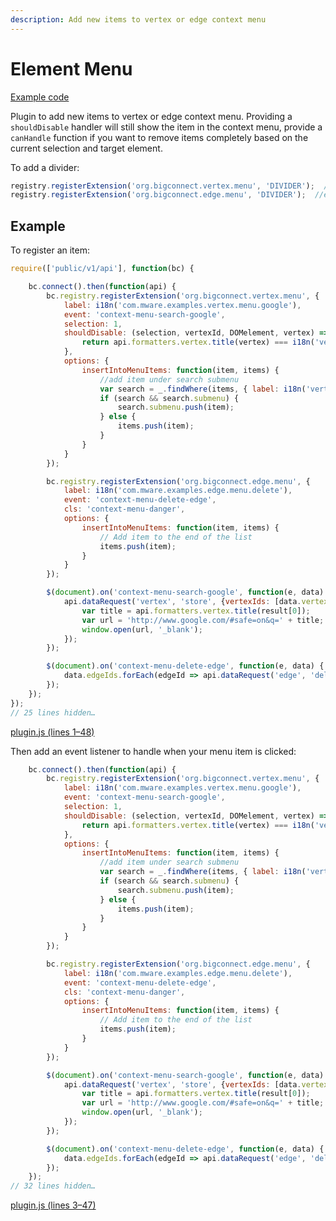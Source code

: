 ```yaml
---
description: Add new items to vertex or edge context menu
---
```


# Element Menu

[Example code](https://github.com/mware-solutions/doc-examples/blob/master/extension-element-context-menu)

Plugin to add new items to vertex or edge context menu. Providing a `shouldDisable` handler will still show the item in the context menu, provide a `canHandle` function if you want to remove items completely based on the current selection and target element.

To add a divider:

```javascript
registry.registerExtension('org.bigconnect.vertex.menu', 'DIVIDER');  // vertex menu
registry.registerExtension('org.bigconnect.edge.menu', 'DIVIDER');  //edge menu
```

## Example

To register an item:

```javascript
require(['public/v1/api'], function(bc) {

    bc.connect().then(function(api) {
        bc.registry.registerExtension('org.bigconnect.vertex.menu', {
            label: i18n('com.mware.examples.vertex.menu.google'),
            event: 'context-menu-search-google',
            selection: 1,
            shouldDisable: (selection, vertexId, DOMelement, vertex) => {
                return api.formatters.vertex.title(vertex) === i18n('vertex.property.title.not_available');
            },
            options: {
                insertIntoMenuItems: function(item, items) {
                    //add item under search submenu
                    var search = _.findWhere(items, { label: i18n('vertex.contextmenu.search') });
                    if (search && search.submenu) {
                        search.submenu.push(item);
                    } else {
                        items.push(item);
                    }
                }
            }
        });

        bc.registry.registerExtension('org.bigconnect.edge.menu', {
            label: i18n('com.mware.examples.edge.menu.delete'),
            event: 'context-menu-delete-edge',
            cls: 'context-menu-danger',
            options: {
                insertIntoMenuItems: function(item, items) {
                    // Add item to the end of the list
                    items.push(item);
                }
            }
        });

        $(document).on('context-menu-search-google', function(e, data) {
            api.dataRequest('vertex', 'store', {vertexIds: [data.vertexId]}).then(result => {
                var title = api.formatters.vertex.title(result[0]);
                var url = 'http://www.google.com/#safe=on&q=' + title;
                window.open(url, '_blank');
            });
        });

        $(document).on('context-menu-delete-edge', function(e, data) {
            data.edgeIds.forEach(edgeId => api.dataRequest('edge', 'delete', edgeId));
        });
    });
});
// 25 lines hidden…
```

[plugin.js \(lines 1–48\)](https://github.com/mware-solutions/doc-examples/blob/master/extension-element-context-menu/src/main/resources/com/mware/examples/context_menu/plugin.js#L1-L48)

Then add an event listener to handle when your menu item is clicked:

```javascript
    bc.connect().then(function(api) {
        bc.registry.registerExtension('org.bigconnect.vertex.menu', {
            label: i18n('com.mware.examples.vertex.menu.google'),
            event: 'context-menu-search-google',
            selection: 1,
            shouldDisable: (selection, vertexId, DOMelement, vertex) => {
                return api.formatters.vertex.title(vertex) === i18n('vertex.property.title.not_available');
            },
            options: {
                insertIntoMenuItems: function(item, items) {
                    //add item under search submenu
                    var search = _.findWhere(items, { label: i18n('vertex.contextmenu.search') });
                    if (search && search.submenu) {
                        search.submenu.push(item);
                    } else {
                        items.push(item);
                    }
                }
            }
        });

        bc.registry.registerExtension('org.bigconnect.edge.menu', {
            label: i18n('com.mware.examples.edge.menu.delete'),
            event: 'context-menu-delete-edge',
            cls: 'context-menu-danger',
            options: {
                insertIntoMenuItems: function(item, items) {
                    // Add item to the end of the list
                    items.push(item);
                }
            }
        });

        $(document).on('context-menu-search-google', function(e, data) {
            api.dataRequest('vertex', 'store', {vertexIds: [data.vertexId]}).then(result => {
                var title = api.formatters.vertex.title(result[0]);
                var url = 'http://www.google.com/#safe=on&q=' + title;
                window.open(url, '_blank');
            });
        });

        $(document).on('context-menu-delete-edge', function(e, data) {
            data.edgeIds.forEach(edgeId => api.dataRequest('edge', 'delete', edgeId));
        });
    });
// 32 lines hidden…
```

[plugin.js \(lines 3–47\)](https://github.com/mware-solutions/doc-examples/blob/master/extension-element-context-menu/src/main/resources/com/mware/examples/context_menu/plugin.js#L3-L47)


